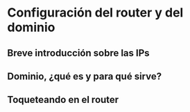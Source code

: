 # Configuración del router y del dominio

## Breve introducción sobre las IPs

## Dominio, ¿qué es y para qué sirve?

## Toqueteando en el router